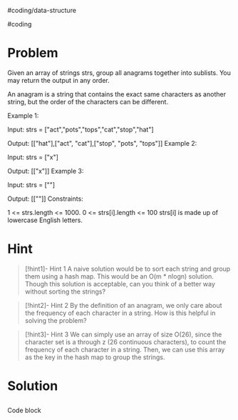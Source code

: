 #coding/data-structure 

#coding
# Problem

Given an array of strings strs, group all anagrams together into sublists. You may return the output in any order.

An anagram is a string that contains the exact same characters as another string, but the order of the characters can be different.

Example 1:

Input: strs = ["act","pots","tops","cat","stop","hat"]

Output: [["hat"],["act", "cat"],["stop", "pots", "tops"]]
Example 2:

Input: strs = ["x"]

Output: [["x"]]
Example 3:

Input: strs = [""]

Output: [[""]]
Constraints:

1 <= strs.length <= 1000.
0 <= strs[i].length <= 100
strs[i] is made up of lowercase English letters.


# Hint
>[!hint1]- Hint 1
>A naive solution would be to sort each string and group them using a hash map. This would be an O(m * nlogn) solution. Though this solution is acceptable, can you think of a better way without sorting the strings?

>[!hint2]- Hint 2
>By the definition of an anagram, we only care about the frequency of each character in a string. How is this helpful in solving the problem?

> [!hint3]- Hint 3
> We can simply use an array of size O(26), since the character set is a through z (26 continuous characters), to count the frequency of each character in a string. Then, we can use this array as the key in the hash map to group the strings.

# Solution 

## 
Code block
```python 
```


